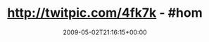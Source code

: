 ---
retweeted: false
source: <a href="http://twitter.com" rel="nofollow">Twitter Web Client</a>
entities:
  hashtags:
  - text: home
    indices:
    - '27'
    - '32'
  symbols: []
  user_mentions: []
  urls: []
display_text_range:
- '0'
- '81'
favorite_count: '0'
id_str: '1681531896'
truncated: false
retweet_count: '0'
id: '1681531896'
created_at: Sat May 02 21:16:15 +0000 2009
favorited: false
full_text: 'http://twitpic.com/4fk7k - #home - Marshmellows haben ihre Bestimmung
  gefunden...'
lang: de
tags:
- home
- pesos:twitter
date: '2009-05-02T21:16:15+00:00'
src: https://twitter.com/bascht/status/1681531896
original_url: https://twitter.com/bascht/status/1681531896
type: twitter_tweet
text: 'http://twitpic.com/4fk7k - #home - Marshmellows haben ihre Bestimmung gefunden...'
title: 'http://twitpic.com/4fk7k - #hom'

---